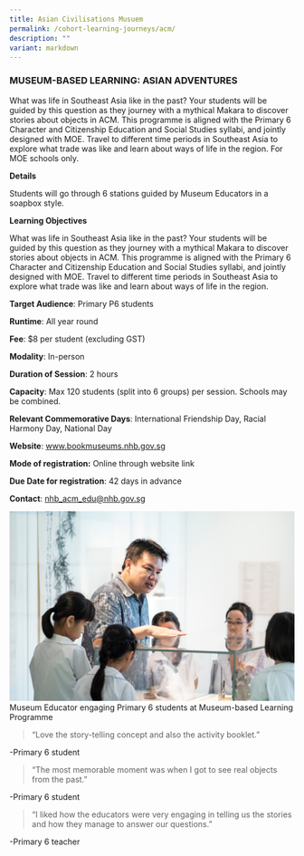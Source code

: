```yaml
---
title: Asian Civilisations Musuem
permalink: /cohort-learning-journeys/acm/
description: ""
variant: markdown
---
```

### MUSEUM-BASED LEARNING: ASIAN ADVENTURES

What was life in Southeast Asia like in the past? Your students will be guided by this question as they journey with a mythical Makara to discover stories about objects in ACM. This programme is aligned with the Primary 6 Character and Citizenship Education and Social Studies syllabi, and jointly designed with MOE. Travel to different time periods in Southeast Asia to explore what trade was like and learn about ways of life in the region. 
For MOE schools only. 

**Details**

Students will go through 6 stations guided by Museum Educators in a soapbox style.

**Learning Objectives**

What was life in Southeast Asia like in the past? Your students will be guided by this question as they journey with a mythical Makara to discover stories about objects in ACM. This programme is aligned with the Primary 6 Character and Citizenship Education and Social Studies syllabi, and jointly designed with MOE. Travel to different time periods in Southeast Asia to explore what trade was like and learn about ways of life in the region.

**Target Audience**: Primary P6 students
	
**Runtime**: All year round	
	
**Fee**: $8 per student (excluding GST)
	
**Modality**: In-person
	
**Duration of Session**: 2 hours	
	
**Capacity**: Max 120 students (split into 6 groups) per session. Schools may be combined.	
	
**Relevant Commemorative Days**: International Friendship Day, Racial Harmony Day, National Day	
	
**Website**: www.bookmuseums.nhb.gov.sg
	
**Mode of registration:** Online through website link
	
**Due Date for registration**: 42 days in advance
	
**Contact**: 	nhb_acm_edu@nhb.gov.sg

![](/images/MBL_1__1_.jpg)
Museum Educator engaging Primary 6 students at Museum-based Learning Programme

> “Love the story-telling concept and also the activity booklet.” 

-Primary 6 student

> “The most memorable moment was when I got to see real objects from the past.” 

-Primary 6 student

> “I liked how the educators were very engaging in telling us the stories and how they manage to answer our questions.” 

-Primary 6 teacher